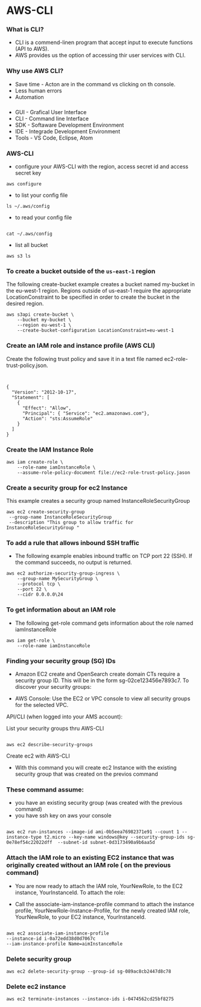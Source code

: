 # AWS-CLI

### What is CLI?
- CLI is a commend-linen program that accept input to execute functions (API to AWS). 
- AWS provides us the option of accessing thir user services with CLI.

### Why use AWS CLI?
- Save time - Acton are in the command vs clicking on th console.
- Less human errors
- Automation 

### 
- GUI - Grafical User Interface
- CLI - Command line Interface
- SDK - Softaware Development Environment 
- IDE - Integrade Development Environment 
- Tools - VS Code, Eclipse, Atom



### AWS-CLI 

- configure your AWS-CLI with the region, access secret id and access secret key
~~~
aws configure
~~~
- to list your config file
~~~
ls ~/.aws/config
~~~

- to read your config file 
~~~

cat ~/.aws/config  
~~~


- list all bucket 
~~~
aws s3 ls
~~~


### To create a bucket outside of the ``us-east-1`` region 

The following create-bucket example creates a bucket named my-bucket in the eu-west-1 region. Regions outside of us-east-1 require the appropriate LocationConstraint to be specified in order to create the bucket in the desired region. 

~~~
aws s3api create-bucket \ 
    --bucket my-bucket \ 
    --region eu-west-1 \ 
    --create-bucket-configuration LocationConstraint=eu-west-1 

~~~

    
    

### Create an IAM role and instance profile (AWS CLI)

Create the following trust policy and save it in a text file named ec2-role-trust-policy.json.

~~~


{
  "Version": "2012-10-17",
  "Statement": [
    {
      "Effect": "Allow",
      "Principal": { "Service": "ec2.amazonaws.com"},
      "Action": "sts:AssumeRole"
    }
  ]
}

~~~

### Create the IAM Instance Role 


~~~
aws iam create-role \
    --role-name iamInstanceRole \
    --assume-role-policy-document file://ec2-role-trust-policy.jason
~~~



### Create a security group for ec2 Instance

This example creates a security group named InstanceRoleSecurityGroup 

~~~
aws ec2 create-security-group
 --group-name InstanceRoleSecurityGroup
 --description "This group to allow traffic for InstanceRoleSecurityGroup " 
 ~~~
### To add a rule that allows inbound SSH traffic

- The following example enables inbound traffic on TCP port 22 (SSH). If the command succeeds, no output is returned.

~~~
aws ec2 authorize-security-group-ingress \
    --group-name MySecurityGroup \
    --protocol tcp \
    --port 22 \
    --cidr 0.0.0.0\24
~~~


### To get information about an IAM role 

- The following get-role command gets information about the role named iamInstanceRole

~~~
aws iam get-role \ 
    --role-name iamInstanceRole
~~~

### Finding your security group (SG) IDs 

 
- Amazon EC2 create and OpenSearch create domain CTs require a security group ID. This will be in the form sg-02ce123456e7893c7.  To discover your security groups: 

- AWS Console: Use the EC2 or VPC console to view all security groups for the selected VPC. 

API/CLI (when logged into your AMS account): 

List your security groups thru AWS-CLI 
~~~

aws ec2 describe-security-groups
~~~

Create ec2 with AWS-CLI 
- With this command you will create ec2 Instance with the existing security group that was created on the previos command 
### These command assume: 
 
- you have an existing security group (was created with the previous command)
- you have ssh key on aws your console
~~~

aws ec2 run-instances --image-id ami-0b5eea76982371e91 --count 1 --instance-type t2.micro --key-name windows@key --security-group-ids sg-0e78ef54c22022dff  --subnet-id subnet-0d3173490a9b6aa5d 
~~~

### Attach the IAM role to an existing EC2 instance that was originally created without an IAM role ( on the previous command)


- You are now ready to attach the IAM role, YourNewRole, to the EC2 instance, YourInstanceId. To attach the role: 

- Call the associate-iam-instance-profile command to attach the instance profile, YourNewRole-Instance-Profile, for the newly created IAM role, YourNewRole, to your EC2 instance, YourInstanceId. 

~~~

aws ec2 associate-iam-instance-profile 
--instance-id i-0a72edd38d0d7067c
--iam-instance-profile Name=aimInstanceRole
~~~

### Delete security group
~~~
aws ec2 delete-security-group --group-id sg-089ac8cb2447d8c78
~~~

### Delete ec2 instance

~~~
aws ec2 terminate-instances --instance-ids i-0474562cd25bf8275
~~~
